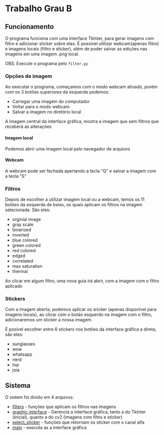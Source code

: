 # Trabalho Grau B

## Funcionamento

O programa funciona com uma interface TkInter, para gerar imagens com filtro e adicionar sticker sobre elas. É possível utilizar webcam(apenas filtro) e imagens locais (filtro e sticker), além de poder salvar as edições nas imagens em uma imagem .png local.

OBS: Execute o programa pelo `filter.py`

### Opções de imagem

Ao executar o programa, começamos com o modo webcam ativado, porém com os 3 botões superiores da esquerda podemos:

* Carregar uma imagem do computador
* Voltar para o modo webcam
* Salvar a imagem no diretório local

A imagem central da interface gráfica, mostra a imagem que sem filtros que receberá as alterações

#### Imagem local

Podemos abrir uma imagem local pelo navegador de arquivos

#### Webcam

A webcam pode ser fechada apertando a tecla "Q" e salvar a imagem com a tecla "S"

### Filtros

Depois de escolher a utilizar imagem local ou a webcam, temos os 11 botões da esquerda de baixo, os quais aplicam os filtros na imagem selecionada. São eles:

* orginial image
* gray scale
* binarized
* inverted
* blue colored
* green colored
* red colored
* edged
* correlated
* max saturation
* thermal

Ao clicar em algum filtro, uma nova guia irá abrir, com a imagem com o filtro aplicado

### Stickers

Com a imagem aberta, podemos aplicar os sricker (apenas disponível para imagens locais), ao clicar com o botão esquerdo na imagem com o filtro, adicionaremos um sticker a nossa imagem.

É posível escolher entre 6 stickers nos botões da interface gráfica a direta, são eles:

* sunglasses
* wow
* whatsapp
* nerd
* top
* joia

## Sistema 

O sistem foi divido em 4 arquivos:

* [filters](TrabalhoGrauB/filters.py) - funções que aplicam os filtros nas imagens
* [graphic interface](TrabalhoGrauB/graphic_interface.py) - Gerencia a interface gráfica, tanto a do TkInter (inicial), quanto a do cv2 (imagens com filtro e sticker)
* [select_sticker](TrabalhoGrauB/select_sticker.py) - funções que retornam os sticker com o canal alfa
* [main](TrabalhoGrauB/main.py) - executa as a interface gráfica

